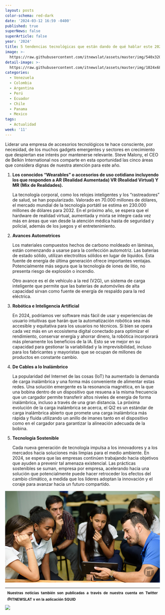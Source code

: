 ```yaml
---
layout: posts
color-schema: red-dark
date: '2024-03-12 16:59 -0400'
published: true
superNews: false
superArticle: false
year: '2024'
title: 5 tendencias tecnológicas que están dando de qué hablar este 2024
image: >-
  https://raw.githubusercontent.com/itnewslat/assets/master/img/540x320/Tecnologia-Educacion-p.jpg
detail-image: >-
  https://raw.githubusercontent.com/itnewslat/assets/master/img/1024x680/Tecnologia-Educacion-g.jpg
categories:
  - Venezuela
  - Colombia
  - Argentina
  - Perú
  - Ecuador
  - Chile
  - Panama
  - Mexico
tags:
  - Actualidad
week: '11'
---
```

Liderar una empresa de accesorios tecnológicos te hace consciente, por necesidad, de los muchos gadgets emergentes y sectores en crecimiento que despiertan ese interés por mantenerse relevante. Steve Malony, el CEO de Belkin International nos comparte en esta oportunidad las cinco áreas que considera dignas de nuestra atención para este año.

1. **Los conocidos “Wearables” o accesorios de uso cotidiano incluyendo los que responden a AR (Realidad Aumentada) VR (Realidad Virtual) Y MR (Mix de Realidades).**

	La tecnología corporal, como los relojes inteligentes y los “rastreadores” de salud, se han popularizado. Valorado en 70.000 millones de dólares, el mercado mundial de la tecnología portátil se estima en 230.000 millones de dólares para 2032. En el próximo año, se espera que el hardware de realidad virtual, aumentada y mixta se integre cada vez más en áreas que van desde la atención médica hasta de seguridad y policial, además de los juegos y el entretenimiento.

2. **Avances Automotrices**

	Los materiales compuestos hechos de carbono moldeado en láminas, están comenzando a usarse para la confección automotriz. Las baterías de estado sólido, utilizan electrolitos sólidos en lugar de líquidos. Esta fuente de energía de última generación ofrece importantes ventajas. Potencialmente más segura que la tecnología de iones de litio, no presenta riesgo de explosión o incendio.

	Otro avance es el de vehículo a la red (V2G), un sistema de carga inteligente que permite que las baterías de automóviles de alta capacidad sirvan como fuente de energía de respaldo para la red eléctrica.

3. **Robótica e Inteligencia Artificial**

	En 2024, podríamos ver software más fácil de usar y experiencias de usuario intuitivas que harán que la automatización robótica sea más accesible y equitativa para los usuarios no técnicos. Si bien se opera cada vez más en un ecosistema digital conectado para optimizar el rendimiento, conservar energía y ahorrar dinero, la robótica incorporará más plenamente los beneficios de la IA. Esto se ve mejor en su capacidad para gestionar la variabilidad y la imprevisibilidad, incluso para los fabricantes y mayoristas que se ocupan de millones de productos en constante cambio.

4. **De Cables a lo Inalámbrico**

	La popularidad del Internet de las cosas (IoT) ha aumentado la demanda de carga inalámbrica y una forma más conveniente de alimentar estas redes. Una solución emergente es la resonancia magnética, en la que una bobina dentro de un dispositivo que resuena a la misma frecuencia que un cargador permite transferir altos niveles de energía de forma inalámbrica, incluso a través de una gran distancia. La próxima evolución de la carga inalámbrica se acerca, el Qi2 es un estándar de carga inalámbrica abierto que promete una carga inalámbrica más rápida y fluida utilizando un anillo de imanes tanto en el dispositivo como en el cargador para garantizar la alineación adecuada de la bobina.

5. **Tecnología Sostenible**

	Cada nueva generación de tecnología impulsa a los innovadores y a los mercados hacia soluciones más limpias para el medio ambiente. En 2024, se espera que las empresas continúen trabajando hacia objetivos que ayuden a prevenir tal amenaza existencial. Las prácticas sostenibles se suman, empresa por empresa, acelerando hacia una solución que potencialmente puede hacer retroceder los efectos del cambio climático, a medida que los líderes adoptan la innovación y el coraje para avanzar hacia un futuro compartido.
    
![](https://raw.githubusercontent.com/itnewslat/assets/master/img/540x320/Tecnologia-Educacion-p.jpg)


<table style="height: 42px;" width="569">
<tbody>
<tr>
<td style="text-align: justify;"><sub><strong>Nuestras noticias también son publicadas a través de nuestra cuenta en Twitter <a href="https://twitter.com/itnewslat?lang=es">@ITNEWSLAT</a> y en la aplicación <a href="https://squidapp.co/en/">SQUID</a></strong></sub></td>
</tr>
</tbody>
</table>

<img src="https://tracker.metricool.com/c3po.jpg?hash=56f88a41e39ab42c063cc51676587a04"/>